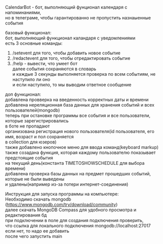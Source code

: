 CalendarBot - бот, выполняющий фунционал календаря с напоминаниями,<br />
но в телеграме, чтобы гарантированно не пропустить назнаыенные события<br />


базовый функционал:<br />
бот, выполняющий функционал каландаря с уведомлениями<br />
есть 3 основные команды:<br />
1) /setevent для того, чтобы добавить новое событие<br />
2) /redactevent для того, чтобы отредактировать событие<br />
3) /help - вывести, что умеет бот<br />
далее события сохраняются в словарь<br />
и каждые 3 секунды выполняется проверка по всем событиям, не наступило ли оно<br />
и если наступило, то мы выводим ответное сообщение<br />

доп функционал:<br />
добавлена провверка на введенность корректных даты и времени<br />
добавлена нереляционная база данных для хранения событий и всех пользователей(mongodb)<br />
теперь при остановке программы все  события и все пользователи, которые зарегистрировались<br />
 в боте не пропадают<br />
организована регистрация нового пользователя(id пользователя, его имя, возраст и пол сохраняется<br />
 в collection для юзеров)<br />
также добавлено кнопочное меню для ввода команд(keyboard markup)<br />
также созадана функция, которая каждому пользователю показывает предстоящие события<br />
 на текущий день(константа TIMETOSHOWSCHEDULE для выбора времени)<br />
добавлена проверка базы данных на предмет прошедших событий, которые не были выведены<br />
 и удалены(например из-за потери интернет-соединения)<br />

Инструкция для запуска программы на компьютере:<br />
Необходимо скачать mongodb (https://www.mongodb.com/try/download/community)<br />
далее скачать MongoDB Compass для удобного просмотра и редактирования бд<br />
при подключении в поле для создания подключения проверить,<br />
что ссылка для локального подключения mongodb://localhost:27017<br />
если нет, то надо ее добавить<br />
после чего запустить main<br />
